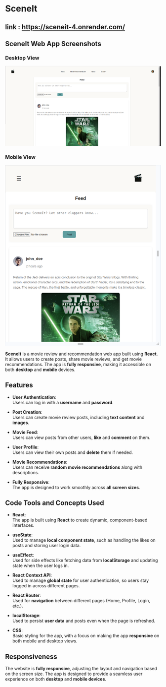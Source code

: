 # SceneIt
## link : https://sceneit-4.onrender.com/

## SceneIt Web App Screenshots

### Desktop View
![Desktop View](./public/desktop.png)

### Mobile View
![Mobile View](./public/mobile.png)


**SceneIt** is a movie review and recommendation web app built using **React**. It allows users to create posts, share movie reviews, and get movie recommendations. The app is **fully responsive**, making it accessible on both **desktop** and **mobile** devices.

## Features

- **User Authentication**:  
  Users can log in with a **username** and **password**.

- **Post Creation**:  
  Users can create movie review posts, including **text content** and **images**.

- **Movie Feed**:  
  Users can view posts from other users, **like** and **comment** on them.

- **User Profile**:  
  Users can view their own posts and **delete** them if needed.

- **Movie Recommendations**:  
  Users can receive **random movie recommendations** along with descriptions.

- **Fully Responsive**:  
  The app is designed to work smoothly across **all screen sizes**.

## Code Tools and Concepts Used

- **React**:  
  The app is built using **React** to create dynamic, component-based interfaces.

- **useState**:  
  Used to manage **local component state**, such as handling the likes on posts and storing user login data.

- **useEffect**:  
  Used for side effects like fetching data from **localStorage** and updating state when the user logs in.

- **React Context API**:  
  Used to manage **global state** for user authentication, so users stay logged in across different pages.

- **React Router**:  
  Used for **navigation** between different pages (Home, Profile, Login, etc.).

- **localStorage**:  
  Used to persist **user data** and posts even when the page is refreshed.

- **CSS**:  
  Basic styling for the app, with a focus on making the app **responsive** on both mobile and desktop views.

## Responsiveness

The website is **fully responsive**, adjusting the layout and navigation based on the screen size. The app is designed to provide a seamless user experience on both **desktop** and **mobile devices**.


